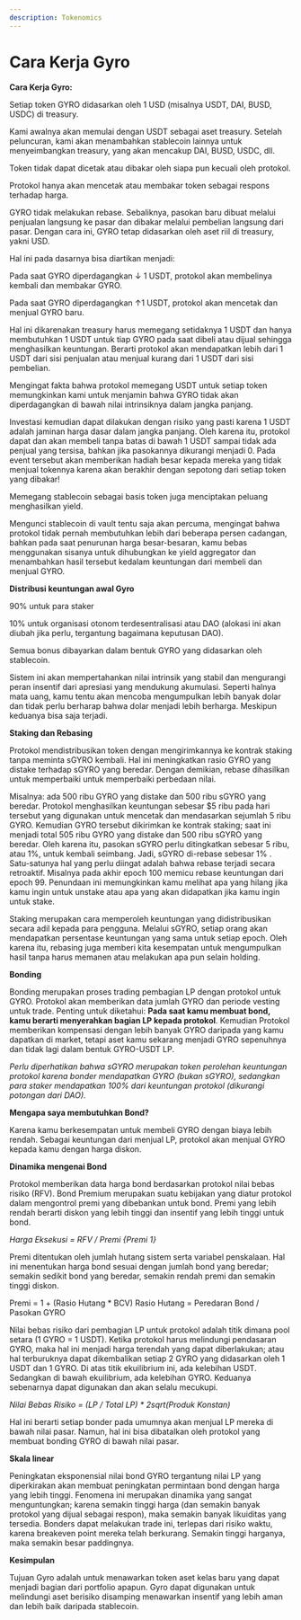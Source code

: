 ```yaml
---
description: Tokenomics
---
```


# Cara Kerja Gyro

**Cara Kerja Gyro:**

Setiap token GYRO didasarkan oleh 1 USD (misalnya USDT, DAI, BUSD, USDC) di treasury.

Kami awalnya akan memulai dengan USDT sebagai aset treasury. Setelah peluncuran, kami akan menambahkan stablecoin lainnya untuk menyeimbangkan treasury, yang  akan mencakup DAI, BUSD, USDC, dll.

Token tidak dapat dicetak atau dibakar oleh siapa pun kecuali oleh protokol.

Protokol hanya akan mencetak atau membakar token sebagai respons terhadap harga.

GYRO tidak melakukan rebase. Sebaliknya, pasokan baru dibuat melalui penjualan langsung ke pasar dan dibakar melalui pembelian langsung dari pasar. Dengan cara ini, GYRO tetap didasarkan oleh aset riil di treasury, yakni USD.

Hal ini pada dasarnya bisa diartikan menjadi:

Pada saat GYRO diperdagangkan ↓ 1 USDT, protokol akan membelinya kembali dan membakar GYRO.

Pada saat GYRO diperdagangkan  ↑1 USDT, protokol akan mencetak dan menjual GYRO baru.

Hal ini dikarenakan treasury harus memegang setidaknya 1 USDT dan hanya membutuhkan 1 USDT untuk tiap GYRO pada saat dibeli atau dijual sehingga menghasilkan keuntungan. Berarti protokol akan mendapatkan lebih dari 1 USDT dari sisi penjualan atau menjual kurang dari 1 USDT dari sisi pembelian.

Mengingat fakta bahwa protokol memegang USDT untuk setiap token memungkinkan kami untuk menjamin bahwa GYRO tidak akan diperdagangkan di bawah nilai intrinsiknya dalam jangka panjang.

Investasi kemudian dapat dilakukan dengan risiko yang pasti karena 1 USDT adalah jaminan harga dasar dalam jangka panjang. Oleh karena itu, protokol dapat dan akan membeli tanpa batas di bawah 1 USDT sampai tidak ada penjual yang tersisa, bahkan jika pasokannya dikurangi menjadi 0. Pada event tersebut akan memberikan hadiah besar kepada mereka yang tidak menjual tokennya karena akan berakhir dengan sepotong dari setiap token yang dibakar!

Memegang stablecoin sebagai basis token juga menciptakan peluang menghasilkan yield.

Mengunci stablecoin di vault tentu saja akan percuma, mengingat bahwa protokol tidak pernah membutuhkan lebih dari beberapa persen cadangan, bahkan pada saat penurunan harga besar-besaran, kamu bebas menggunakan sisanya untuk dihubungkan ke yield aggregator dan menambahkan hasil tersebut kedalam keuntungan dari membeli dan menjual GYRO.

**Distribusi keuntungan awal Gyro**

90% untuk para staker

10% untuk organisasi otonom terdesentralisasi atau DAO (alokasi ini akan diubah jika perlu, tergantung bagaimana keputusan DAO).

Semua bonus dibayarkan dalam bentuk GYRO yang didasarkan oleh stablecoin.

Sistem ini akan mempertahankan nilai intrinsik yang stabil dan mengurangi peran insentif dari apresiasi yang mendukung akumulasi. Seperti halnya mata uang, kamu tentu akan mencoba mengumpulkan lebih banyak dolar dan tidak perlu berharap bahwa dolar menjadi lebih berharga. Meskipun keduanya bisa saja terjadi.

**Staking dan Rebasing**

Protokol mendistribusikan token dengan mengirimkannya ke kontrak staking tanpa meminta sGYRO kembali. Hal ini meningkatkan rasio GYRO yang distake terhadap sGYRO yang beredar. Dengan demikian, rebase dihasilkan untuk memperbaiki untuk memperbaiki perbedaan nilai.

Misalnya: ada 500 ribu GYRO yang distake dan 500 ribu sGYRO yang beredar. Protokol menghasilkan keuntungan sebesar $5 ribu pada hari tersebut yang digunakan untuk mencetak dan mendasarkan sejumlah 5 ribu GYRO. Kemudian GYRO tersebut dikirimkan ke kontrak staking; saat ini menjadi total 505 ribu GYRO yang distake dan 500 ribu sGYRO yang beredar. Oleh karena itu, pasokan sGYRO perlu ditingkatkan sebesar 5 ribu, atau 1%, untuk kembali seimbang. Jadi, sGYRO di-rebase sebesar 1% . Satu-satunya hal yang perlu diingat adalah bahwa rebase terjadi secara retroaktif. Misalnya pada akhir epoch 100 memicu rebase keuntungan dari epoch 99. Penundaan ini memungkinkan kamu melihat apa yang hilang jika kamu ingin untuk unstake atau apa yang akan didapatkan jika kamu ingin untuk stake.

Staking merupakan cara memperoleh keuntungan yang didistribusikan secara adil kepada para pengguna. Melalui sGYRO, setiap orang akan mendapatkan persentase keuntungan yang sama untuk setiap epoch. Oleh karena itu, rebasing juga memberi kita kesempatan untuk mengumpulkan hasil tanpa harus memanen atau melakukan apa pun selain holding.

**Bonding**

Bonding merupakan proses trading pembagian LP dengan protokol untuk GYRO. Protokol akan memberikan data jumlah GYRO dan periode vesting untuk trade. Penting untuk diketahui: **Pada saat kamu membuat bond, kamu berarti menyerahkan bagian LP kepada protokol**. Kemudian Protokol memberikan kompensasi dengan lebih banyak GYRO daripada yang kamu dapatkan di market, tetapi aset kamu sekarang menjadi GYRO sepenuhnya dan tidak lagi dalam bentuk GYRO-USDT LP.&#x20;

_Perlu diperhatikan bahwa sGYRO merupakan token perolehan keuntungan protokol karena bonder mendapatkan GYRO (bukan sGYRO), sedangkan para staker mendapatkan 100% dari keuntungan protokol (dikurangi potongan dari DAO)._

**Mengapa saya membutuhkan Bond?**

Karena kamu berkesempatan untuk membeli GYRO dengan biaya lebih rendah. Sebagai keuntungan dari menjual LP, protokol akan menjual GYRO kepada kamu dengan harga diskon.

**Dinamika mengenai Bond**

Protokol memberikan data harga bond berdasarkan protokol nilai bebas risiko (RFV). Bond Premium merupakan suatu kebijakan yang diatur protokol dalam mengontrol premi yang dibebankan untuk bond. Premi yang lebih rendah berarti diskon yang lebih tinggi dan insentif yang lebih tinggi untuk bond.

_Harga Eksekusi = RFV / Premi {Premi 1}_

Premi ditentukan oleh jumlah hutang sistem serta variabel penskalaan. Hal ini menentukan harga bond sesuai dengan jumlah bond yang beredar; semakin sedikit bond yang beredar, semakin rendah premi dan semakin tinggi diskon.

Premi = 1 + (Rasio Hutang \* BCV) Rasio Hutang = Peredaran Bond / Pasokan GYRO

Nilai bebas risiko dari pembagian LP untuk protokol adalah titik dimana pool setara (1 GYRO = 1 USDT). Ketika protokol harus melindungi pendasaran GYRO, maka hal ini menjadi harga terendah yang dapat diberlakukan; atau hal terburuknya dapat dikembalikan setiap 2 GYRO yang didasarkan oleh 1 USDT dan 1 GYRO. Di atas titik ekuilibrium ini, ada kelebihan USDT. Sedangkan di bawah ekuilibrium, ada kelebihan GYRO. Keduanya sebenarnya dapat digunakan dan akan selalu mecukupi.

_Nilai Bebas Risiko = (LP / Total LP) \* 2sqrt(Produk Konstan)_&#x20;

Hal ini berarti setiap bonder pada umumnya akan menjual LP mereka di bawah nilai pasar. Namun, hal ini bisa dibatalkan oleh protokol yang membuat bonding GYRO di bawah nilai pasar.

**Skala linear**

Peningkatan eksponensial nilai bond GYRO tergantung nilai LP yang diperkirakan akan membuat peningkatan permintaan bond dengan harga yang lebih tinggi. Fenomena ini merupakan dinamika yang sangat menguntungkan; karena semakin tinggi harga (dan semakin banyak protokol yang dijual sebagai respon), maka semakin banyak likuiditas yang tersedia. Bonders dapat melakukan trade ini, terlepas dari risiko waktu, karena breakeven point mereka telah berkurang. Semakin tinggi harganya, maka semakin besar paddingnya.

**Kesimpulan**&#x20;

Tujuan Gyro adalah untuk menawarkan token aset kelas baru yang dapat menjadi bagian dari portfolio apapun. Gyro dapat digunakan untuk melindungi aset berisiko disamping menawarkan insentif yang lebih aman dan lebih baik daripada stablecoin.
